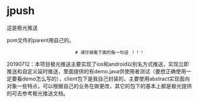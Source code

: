 # jpush
这是极光推送

pom文件的parent用自己的。

                              # 请仔细看下面的每一句话 ！！！
                              
20190712：本项目极光推送主要实现了ios和android以别名方式推送，实现立即推送和自定义延时推送，里面提供的有demo.java供使用者测试（要想正确使用一定要看demo怎么写的），client包下是我自己封装的，主要使用abstract实现面向对象一些特点，可以根据自己的业务在做更改，其它的包下的基本上都是极光提供的可去参考极光推送文档。

